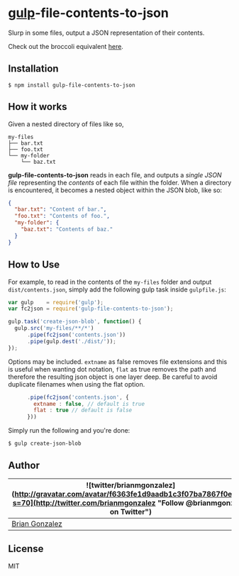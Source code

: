 
[gulp](http://gulpjs.com/)-file-contents-to-json
================================================

Slurp in some files, output a JSON representation of their contents.

Check out the broccoli equivalent [here](https://github.com/briangonzalez/broccoli-file-contents-to-json).

Installation
------------

```shell
$ npm install gulp-file-contents-to-json
```


How it works
------------

Given a nested directory of files like so,

```
my-files
├── bar.txt
├── foo.txt
└── my-folder
    └── baz.txt
```

**gulp-file-contents-to-json** reads in each file, and outputs a _single JSON file_ representing the _contents_ of each file within the folder. When a directory is encountered, it becomes a nested object within the JSON blob, like so:

```json
{
  "bar.txt": "Content of bar.",
  "foo.txt": "Contents of foo.",
  "my-folder": {
    "baz.txt": "Contents of baz."
  }
}
```

How to Use
----------

For example, to read in the contents of the `my-files` folder and output `dist/contents.json`, simply add the following gulp task inside `gulpfile.js`:

```javascript
var gulp    = require('gulp');
var fc2json = require('gulp-file-contents-to-json');

gulp.task('create-json-blob', function() {
  gulp.src('my-files/**/*')
      .pipe(fc2json('contents.json'))
      .pipe(gulp.dest('./dist/'));
});
```

Options may be included. `extname` as false removes file extensions and this is useful when wanting dot notation, `flat` as true removes the path and therefore the resulting json object is one layer deep. Be careful to avoid duplicate filenames when using the flat option.

```javascript
      .pipe(fc2json('contents.json', {
        extname : false, // default is true
        flat : true // default is false
      }))
```

Simply run the following and you're done:

```shell
$ gulp create-json-blob
```

Author
----------
| ![twitter/brianmgonzalez](http://gravatar.com/avatar/f6363fe1d9aadb1c3f07ba7867f0e854?s=70](http://twitter.com/brianmgonzalez "Follow @brianmgonzalez on Twitter") |
|---|
| [Brian Gonzalez](http://briangonzalez.org) |


License
--------

MIT
